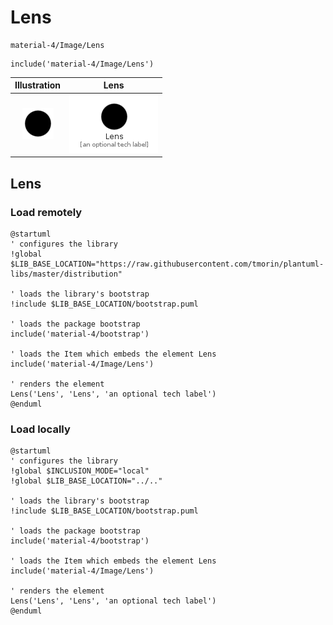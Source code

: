 # Lens


```text
material-4/Image/Lens
```

```text
include('material-4/Image/Lens')
```



| Illustration | Lens |
| :---: | :---: |
| ![illustration for Illustration](../../material-4/Image/Lens.png) | ![illustration for Lens](../../material-4/Image/Lens.Local.png) |




## Lens

### Load remotely
```plantuml
@startuml
' configures the library
!global $LIB_BASE_LOCATION="https://raw.githubusercontent.com/tmorin/plantuml-libs/master/distribution"

' loads the library's bootstrap
!include $LIB_BASE_LOCATION/bootstrap.puml

' loads the package bootstrap
include('material-4/bootstrap')

' loads the Item which embeds the element Lens
include('material-4/Image/Lens')

' renders the element
Lens('Lens', 'Lens', 'an optional tech label')
@enduml
```

### Load locally
```plantuml
@startuml
' configures the library
!global $INCLUSION_MODE="local"
!global $LIB_BASE_LOCATION="../.."

' loads the library's bootstrap
!include $LIB_BASE_LOCATION/bootstrap.puml

' loads the package bootstrap
include('material-4/bootstrap')

' loads the Item which embeds the element Lens
include('material-4/Image/Lens')

' renders the element
Lens('Lens', 'Lens', 'an optional tech label')
@enduml
```

